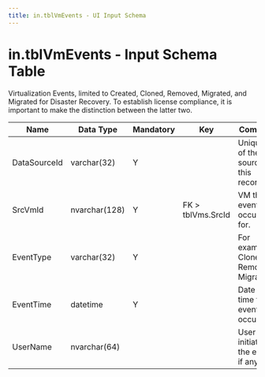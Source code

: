 ```yaml
---
title: in.tblVmEvents - UI Input Schema
---
```

# in.tblVmEvents - Input Schema Table

Virtualization Events, limited to Created, Cloned, Removed, Migrated, and Migrated for Disaster Recovery.​ To establish license compliance, it is important to make the distinction between the latter two.​

| Name         | Data Type     | Mandatory | Key               | Comment                                  |
|--------------|---------------|-----------|-------------------|------------------------------------------|
| DataSourceId | varchar(32)   | Y         |                   | Unique ID of the source of this record.  |
| SrcVmId      | nvarchar(128) | Y         | FK > tblVms.SrcId​ | VM this event occurred for.              |
| EventType    | varchar(32)   | Y         |                   | For example Cloned, Removed, Migrated... |
| EventTime    | datetime      | Y         |                   | Date and time the event occurred.        |
| UserName     | nvarchar(64)  |           |                   | User that initiated the event, if any    |